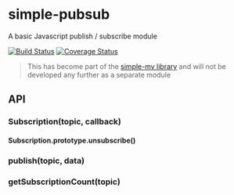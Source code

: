 # simple-pubsub
A basic Javascript publish / subscribe module

[![Build Status](https://travis-ci.org/davidcole1977/simple-pubsub.svg)](https://travis-ci.org/davidcole1977/simple-pubsub) [![Coverage Status](https://coveralls.io/repos/davidcole1977/simple-pubsub/badge.svg?branch=master)](https://coveralls.io/r/davidcole1977/simple-pubsub?branch=master)

> This has become part of the [simple-mv library](https://github.com/davidcole1977/simple-mv) and will not be developed any further as a separate module

## API

### Subscription(topic, callback)

#### Subscription.prototype.unsubscribe()

### publish(topic, data)

### getSubscriptionCount(topic)

